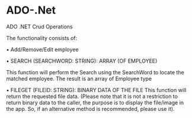 # ADO-.Net
ADO .NET Crud Operations

The functionality consists of:

• Add/Remove/Edit employee

• SEARCH (SEARCHWORD: STRING): ARRAY (OF EMPLOYEE) 

This function will perform the Search using the SearchWord to locate the matched employee. 
The result is an array of Employee type 

• FILEGET (FILEID: STRING): BINARY DATA OF THE FILE 
This function will return the requested file data. (Please note that it is not a restriction to return 
binary data to the caller, the purpose is to display the file/image in the app.
So, if an alternative method is recommended, please use it).
